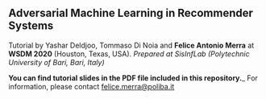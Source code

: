 ## Adversarial Machine Learning in Recommender Systems
Tutorial by Yashar Deldjoo, Tommaso Di Noia and __Felice Antonio Merra__ at __WSDM 2020__ (Houston, Texas, USA).
*Prepared at SisInfLab (Polytechnic University of Bari, Bari, Italy)*

__You can find tutorial slides in the PDF file included in this repository.___
For information, please contact <felice.merra@poliba.it>
